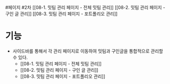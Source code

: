 #페이지 #2차 
[[08-1. 밋팀 관리 페이지 - 전체 밋팀 관리]]
[[08-2. 밋팀 관리 페이지 - 구인 글 관리]]
[[08-3. 밋팀 관리 페이지 - 포트폴리오 관리]]
# 기능
* 사이드바를 통해서 각 관리 페이지로 이동하여 밋팀과 구인글을 통합적으로 관리할 수 있다.
	* [[08-1. 밋팀 관리 페이지 - 전체 밋팀 관리]]
	* [[08-2. 밋팀 관리 페이지 - 구인 글 관리]]
	* [[08-3. 밋팀 관리 페이지 - 포트폴리오 관리]]

